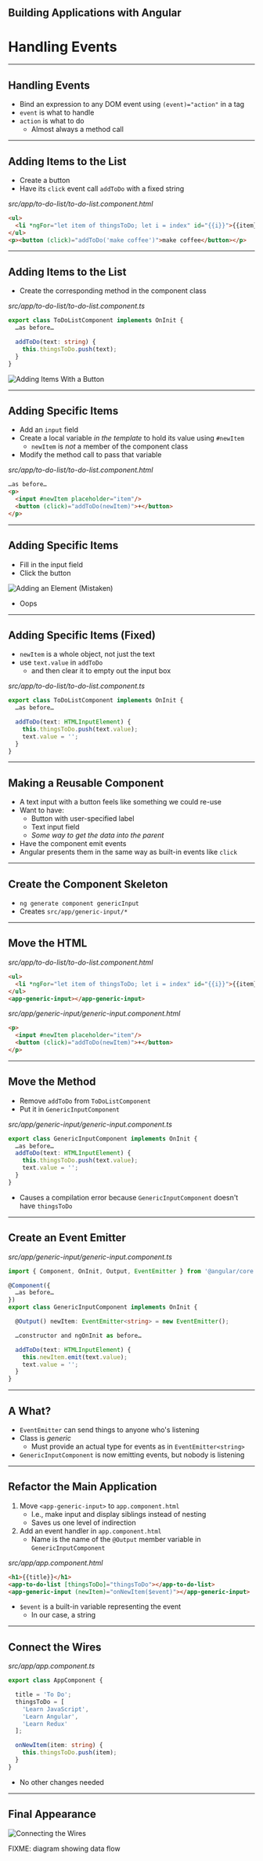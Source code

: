 <!-- .slide: data-background="../content/images/title-slide.jpg" -->

## Building Applications with Angular

# Handling Events

---

## Handling Events

- Bind an expression to any DOM event using `(event)="action"` in a tag
- `event` is what to handle
- `action` is what to do
  - Almost always a method call

---

## Adding Items to the List

- Create a button
- Have its `click` event call `addToDo` with a fixed string

_src/app/to-do-list/to-do-list.component.html_
```html
<ul>
  <li *ngFor="let item of thingsToDo; let i = index" id="{{i}}">{{item}}</li>
</ul>
<p><button (click)="addToDo('make coffee')">make coffee</button></p>
```

---

## Adding Items to the List

- Create the corresponding method in the component class

_src/app/to-do-list/to-do-list.component.ts_
```ts
export class ToDoListComponent implements OnInit {
  …as before…

  addToDo(text: string) {
    this.thingsToDo.push(text);
  }
}
```

![Adding Items With a Button](content/images/screenshot-add-constant.png)

---

## Adding Specific Items

- Add an `input` field
- Create a local variable *in the template* to hold its value using `#newItem`
  - `newItem` is *not* a member of the component class
- Modify the method call to pass that variable

_src/app/to-do-list/to-do-list.component.html_
```html
…as before…
<p>
  <input #newItem placeholder="item"/>
  <button (click)="addToDo(newItem)">+</button>
</p>
```

---

## Adding Specific Items

- Fill in the input field
- Click the button

![Adding an Element (Mistaken)](content/images/screenshot-add-element.png)

- Oops

---

## Adding Specific Items (Fixed)

- `newItem` is a whole object, not just the text
- use `text.value` in `addToDo`
  - and then clear it to empty out the input box


_src/app/to-do-list/to-do-list.component.ts_
```ts
export class ToDoListComponent implements OnInit {
  …as before…

  addToDo(text: HTMLInputElement) {
    this.thingsToDo.push(text.value);
    text.value = '';
  }
}
```

---

## Making a Reusable Component

- A text input with a button feels like something we could re-use
- Want to have:
  - Button with user-specified label
  - Text input field
  - *Some way to get the data into the parent*
- Have the component emit events
- Angular presents them in the same way as built-in events like `click`

---

## Create the Component Skeleton

- `ng generate component genericInput`
- Creates `src/app/generic-input/*`

---

## Move the HTML

_src/app/to-do-list/to-do-list.component.html_
```html
<ul>
  <li *ngFor="let item of thingsToDo; let i = index" id="{{i}}">{{item}}</li>
</ul>
<app-generic-input></app-generic-input>
```

_src/app/generic-input/generic-input.component.html_
```html
<p>
  <input #newItem placeholder="item"/>
  <button (click)="addToDo(newItem)">+</button>
</p>
```

---

## Move the Method

- Remove `addToDo` from `ToDoListComponent`
- Put it in `GenericInputComponent`

_src/app/generic-input/generic-input.component.ts_
```ts
export class GenericInputComponent implements OnInit {
  …as before…
  addToDo(text: HTMLInputElement) {
    this.thingsToDo.push(text.value);
    text.value = '';
  }
}
```

- Causes a compilation error because `GenericInputComponent` doesn't have `thingsToDo`

---

## Create an Event Emitter

_src/app/generic-input/generic-input.component.ts_
```ts
import { Component, OnInit, Output, EventEmitter } from '@angular/core';

@Component({
  …as before…
})
export class GenericInputComponent implements OnInit {

  @Output() newItem: EventEmitter<string> = new EventEmitter();

  …constructor and ngOnInit as before…

  addToDo(text: HTMLInputElement) {
    this.newItem.emit(text.value);
    text.value = '';
  }
}
```

---

## A What?

- `EventEmitter` can send things to anyone who's listening
- Class is *generic*
  - Must provide an actual type for events as in `EventEmitter<string>`
- `GenericInputComponent` is now emitting events, but nobody is listening

---

## Refactor the Main Application

1. Move `<app-generic-input>` to `app.component.html`
   - I.e., make input and display siblings instead of nesting
   - Saves us one level of indirection
1. Add an event handler in `app.component.html`
   - Name is the name of the `@Output` member variable in `GenericInputComponent`

_src/app/app.component.html_
```html
<h1>{{title}}</h1>
<app-to-do-list [thingsToDo]="thingsToDo"></app-to-do-list>
<app-generic-input (newItem)="onNewItem($event)"></app-generic-input>
```

- `$event` is a built-in variable representing the event
  - In our case, a string

---

## Connect the Wires

_src/app/app.component.ts_
```ts
export class AppComponent {

  title = 'To Do';
  thingsToDo = [
    'Learn JavaScript',
    'Learn Angular',
    'Learn Redux'
  ];

  onNewItem(item: string) {
    this.thingsToDo.push(item);
  }
}
```

- No other changes needed

---

## Final Appearance

![Connecting the Wires](content/images/screenshot-handling-event.png)

FIXME: diagram showing data flow
